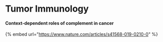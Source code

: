 # Tumor Immunology

#### Context-dependent roles of complement in cancer

{% embed url="https://www.nature.com/articles/s41568-019-0210-0" %}



